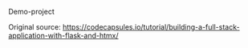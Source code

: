 Demo-project

Original source: https://codecapsules.io/tutorial/building-a-full-stack-application-with-flask-and-htmx/
